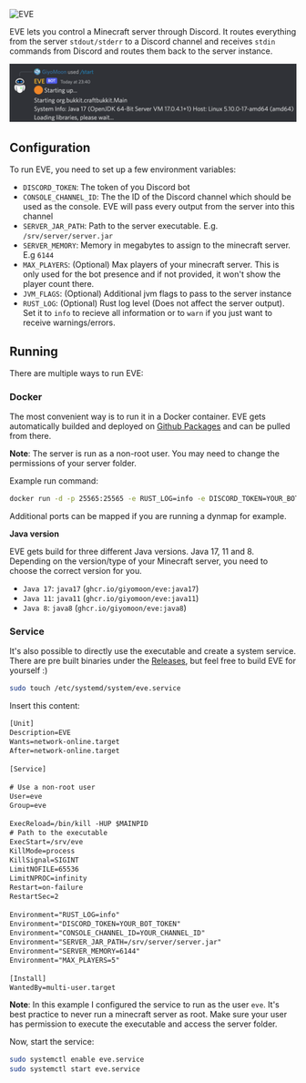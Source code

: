 ![EVE](https://imgur.com/cgiKlF3.png)

EVE lets you control a Minecraft server through Discord. It routes everything from the server `stdout/stderr` to a Discord channel and receives `stdin` commands from Discord and routes them back to the server instance.

![Example](./assets/example.png)
## Configuration
To run EVE, you need to set up a few environment variables:

- `DISCORD_TOKEN`: The token of you Discord bot
- `CONSOLE_CHANNEL_ID`: The the ID of the Discord channel which should be used as the console. EVE will pass every output from the server into this channel
- `SERVER_JAR_PATH`: Path to the server executable. E.g. `/srv/server/server.jar`
- `SERVER_MEMORY`: Memory in megabytes to assign to the minecraft server. E.g `6144`
- `MAX_PLAYERS`: (Optional) Max players of your minecraft server. This is only used for the bot presence and if not provided, it won't show the player count there.
- `JVM_FLAGS`: (Optional) Additional jvm flags to pass to the server instance
- `RUST_LOG`: (Optional) Rust log level (Does not affect the server output). Set it to `info` to recieve all information or to `warn` if you just want to receive warnings/errors.

## Running
There are multiple ways to run EVE:
### Docker
The most convenient way is to run it in a Docker container. EVE gets automatically builded and deployed on [Github Packages](https://github.com/GiyoMoon/EVE/pkgs/container/eve) and can be pulled from there.

**Note**: The server is run as a non-root user. You may need to change the permissions of your server folder.

Example run command:
```bash
docker run -d -p 25565:25565 -e RUST_LOG=info -e DISCORD_TOKEN=YOUR_BOT_TOKEN -e CONSOLE_CHANNEL_ID=YOUR_CHANNEL_ID -e SERVER_JAR_PATH=/eve/server/server.jar -e SERVER_MEMORY=6144 -e MAX_PLAYERS=5 -v /srv/server:/eve/server --name EVE ghcr.io/giyomoon/eve:java17
```
Additional ports can be mapped if you are running a dynmap for example.

**Java version**

EVE gets build for three different Java versions. Java 17, 11 and 8. Depending on the version/type of your Minecraft server, you need to choose the correct version for you.

- `Java 17`: `java17` (`ghcr.io/giyomoon/eve:java17`)
- `Java 11`: `java11` (`ghcr.io/giyomoon/eve:java11`)
- `Java 8`: `java8` (`ghcr.io/giyomoon/eve:java8`)

### Service
It's also possible to directly use the executable and create a system service. There are pre built binaries under the [Releases](https://github.com/GiyoMoon/EVE/releases), but feel free to build EVE for yourself :)
```bash
sudo touch /etc/systemd/system/eve.service
```
Insert this content:
```
[Unit]
Description=EVE
Wants=network-online.target
After=network-online.target

[Service]

# Use a non-root user
User=eve
Group=eve

ExecReload=/bin/kill -HUP $MAINPID
# Path to the executable
ExecStart=/srv/eve
KillMode=process
KillSignal=SIGINT
LimitNOFILE=65536
LimitNPROC=infinity
Restart=on-failure
RestartSec=2

Environment="RUST_LOG=info"
Environment="DISCORD_TOKEN=YOUR_BOT_TOKEN"
Environment="CONSOLE_CHANNEL_ID=YOUR_CHANNEL_ID"
Environment="SERVER_JAR_PATH=/srv/server/server.jar"
Environment="SERVER_MEMORY=6144"
Environment="MAX_PLAYERS=5"

[Install]
WantedBy=multi-user.target
```
**Note**: In this example I configured the service to run as the user `eve`. It's best practice to never run a minecraft server as root. Make sure your user has permission to execute the executable and access the server folder.

Now, start the service:
```bash
sudo systemctl enable eve.service
sudo systemctl start eve.service
```
